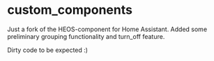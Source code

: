 # custom_components

Just a fork of the HEOS-component for Home Assistant. Added some preliminary grouping functionality and turn_off feature.

Dirty code to be expected :)
